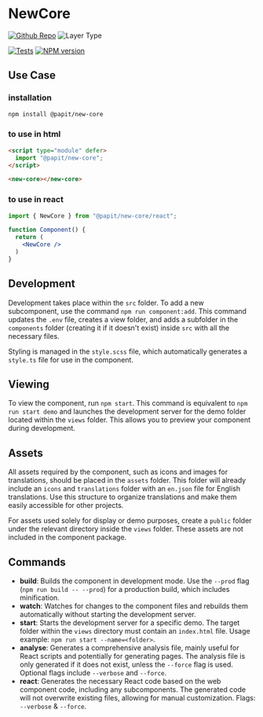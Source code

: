# NewCore

[![Github Repo](https://img.shields.io/badge/Git-@papit/new-core-blue?logo=github&link=https://github.com/onkelhoy/web-components/tree/main/packages/temp/new-core)](https://github.com/onkelhoy/web-components/tree/main/packages/temp/new-core)
![Layer Type](https://img.shields.io/badge/Layer_Type-temp-orange)

[![Tests](https://github.com/onkelhoy/web-components/actions/workflows/pull-request.yml/badge.svg)](https://github.com/onkelhoy/web-components/actions/workflows/pull-request.yml)
[![NPM version](https://img.shields.io/npm/v/@papit/new-core.svg?logo=npm)](https://www.npmjs.com/package/@papit/new-core)

## Use Case

### installation

```bash
npm install @papit/new-core
```

### to use in **html**

```html
<script type="module" defer>
  import "@papit/new-core";
</script>

<new-core></new-core>
```

### to use in **react**

```jsx
import { NewCore } from "@papit/new-core/react";

function Component() {
  return (
    <NewCore /> 
  )
}
```

## Development

Development takes place within the `src` folder. To add a new subcomponent, use the command `npm run component:add`. This command updates the `.env` file, creates a view folder, and adds a subfolder in the `components` folder (creating it if it doesn't exist) inside `src` with all the necessary files.

Styling is managed in the `style.scss` file, which automatically generates a `style.ts` file for use in the component.

## Viewing

To view the component, run `npm start`. This command is equivalent to `npm run start demo` and launches the development server for the demo folder located within the `views` folder. This allows you to preview your component during development.

## Assets

All assets required by the component, such as icons and images for translations, should be placed in the `assets` folder. This folder will already include an `icons` and `translations` folder with an `en.json` file for English translations. Use this structure to organize translations and make them easily accessible for other projects.

For assets used solely for display or demo purposes, create a `public` folder under the relevant directory inside the `views` folder. These assets are not included in the component package.

## Commands

- **build**: Builds the component in development mode. Use the `--prod` flag (`npm run build -- --prod`) for a production build, which includes minification.
- **watch**: Watches for changes to the component files and rebuilds them automatically without starting the development server.
- **start**: Starts the development server for a specific demo. The target folder within the `views` directory must contain an `index.html` file. Usage example: `npm run start --name=<folder>`.
- **analyse**: Generates a comprehensive analysis file, mainly useful for React scripts and potentially for generating pages. The analysis file is only generated if it does not exist, unless the `--force` flag is used. Optional flags include `--verbose` and `--force`.
- **react**: Generates the necessary React code based on the web component code, including any subcomponents. The generated code will not overwrite existing files, allowing for manual customization. Flags: `--verbose` & `--force`.
